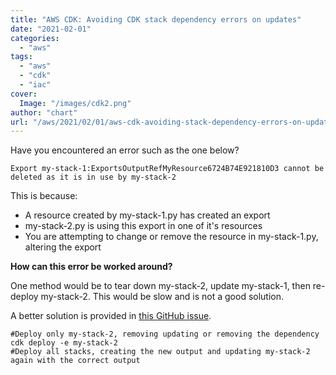 ```yaml
---
title: "AWS CDK: Avoiding CDK stack dependency errors on updates"
date: "2021-02-01"
categories: 
  - "aws"
tags: 
  - "aws"
  - "cdk"
  - "iac"
cover:
  Image: "/images/cdk2.png"
author: "chart"
url: "/aws/2021/02/01/aws-cdk-avoiding-stack-dependency-errors-on-updates/"
---
```


Have you encountered an error such as the one below?

```
Export my-stack-1:ExportsOutputRefMyResource6724B74E921810D3 cannot be deleted as it is in use by my-stack-2
```

This is because:

- A resource created by my-stack-1.py has created an export
- my-stack-2.py is using this export in one of it's resources
- You are attempting to change or remove the resource in my-stack-1.py, altering the export

**How can this error be worked around?**

One method would be to tear down my-stack-2, update my-stack-1, then re-deploy my-stack-2. This would be slow and is not a good solution.

A better solution is provided in [this GitHub issue](https://github.com/aws/aws-cdk/issues/3414).

```
#Deploy only my-stack-2, removing updating or removing the dependency
cdk deploy -e my-stack-2
#Deploy all stacks, creating the new output and updating my-stack-2 again with the correct output
```
